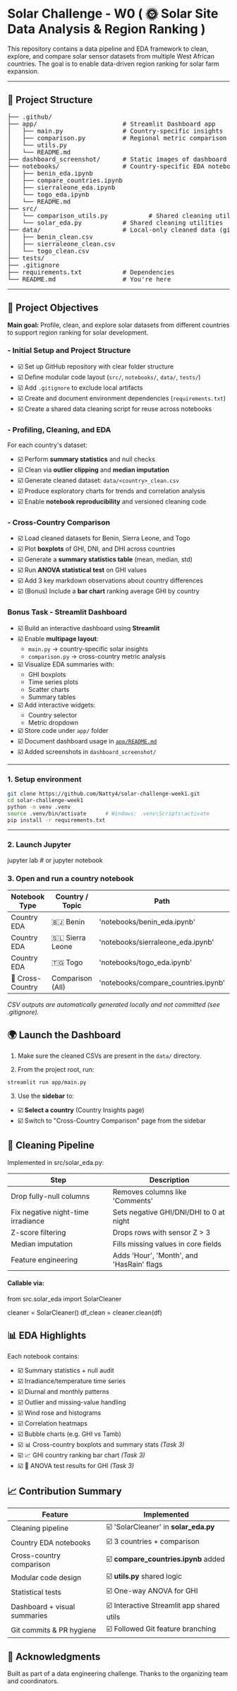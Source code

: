 # Solar Challenge - W0 ( 🌞 Solar Site Data Analysis & Region Ranking )


This repository contains a data pipeline and EDA framework to clean, explore, and compare solar sensor datasets from multiple West African countries. The goal is to enable data-driven region ranking for solar farm expansion.

---

## 🧭 Project Structure

<pre>
├── .github/
├── app/                       # Streamlit Dashboard app
│   ├── main.py                # Country-specific insights
│   ├── comparison.py          # Regional metric comparison
│   └── utils.py
│   └── README.md
├── dashboard_screenshot/      # Static images of dashboard pages
├── notebooks/                 # Country-specific EDA notebooks
│   ├── benin_eda.ipynb
│   ├── compare_countries.ipynb
│   ├── sierraleone_eda.ipynb
│   └── togo_eda.ipynb
│   └── README.md 
├── src/
│   └── comparison_utils.py           # Shared cleaning utilities
│   └── solar_eda.py           # Shared cleaning utilities
├── data/                      # Local-only cleaned data (gitignored)
│   ├── benin_clean.csv
│   ├── sierraleone_clean.csv
│   └── togo_clean.csv
├── tests/
├── .gitignore
├── requirements.txt           # Dependencies
└── README.md                  # You're here
</pre>


---

## 📌 Project Objectives

**Main goal:** Profile, clean, and explore solar datasets from different countries to support region ranking for solar development.

### - Initial Setup and Project Structure

- ☑️ Set up GitHub repository with clear folder structure
- ☑️ Define modular code layout (`src/`, `notebooks/`, `data/`, `tests/`)
- ☑️ Add `.gitignore` to exclude local artifacts
- ☑️ Create and document environment dependencies (`requirements.txt`)
- ☑️ Create a shared data cleaning script for reuse across notebooks

### - Profiling, Cleaning, and EDA

For each country's dataset:

- ☑️ Perform **summary statistics** and null checks  
- ☑️ Clean via **outlier clipping** and **median imputation**  
- ☑️ Generate cleaned dataset: `data/<country>_clean.csv`  
- ☑️ Produce exploratory charts for trends and correlation analysis  
- ☑️ Enable **notebook reproducibility** and versioned cleaning code  

### - Cross-Country Comparison

- ☑️ Load cleaned datasets for Benin, Sierra Leone, and Togo  
- ☑️ Plot **boxplots** of GHI, DNI, and DHI across countries  
- ☑️ Generate a **summary statistics table** (mean, median, std)  
- ☑️ Run **ANOVA statistical test** on GHI values  
- ☑️ Add 3 key markdown observations about country differences  
- ☑️ (Bonus) Include a **bar chart** ranking average GHI by country  

### Bonus Task - Streamlit Dashboard

- ☑️ Build an interactive dashboard using **Streamlit**
- ☑️ Enable **multipage layout**:
  - `main.py` → country-specific solar insights
  - `comparison.py` → cross-country metric analysis
- ☑️ Visualize EDA summaries with:
  - GHI boxplots
  - Time series plots
  - Scatter charts
  - Summary tables
- ☑️ Add interactive widgets:
  - Country selector
  - Metric dropdown
- ☑️ Store code under `app/` folder
- ☑️ Document dashboard usage in [`app/README.md`](app/README.md)
- ☑️ Added screenshots in `dashboard_screenshot/`

---


### 1. Setup environment

```bash
git clone https://github.com/Natty4/solar-challenge-week1.git
cd solar-challenge-week1
python -m venv .venv
source .venv/bin/activate      # Windows: .venv\Scripts\activate
pip install -r requirements.txt

```
---

### 2. Launch Jupyter

jupyter lab      # or jupyter notebook

### 3. Open and run a country notebook


| Notebook Type     | Country / Topic     | Path                                      | Output CSV                  |
| ----------------- | --------------------| ----------------------------------------- |-----------------------------|
| Country EDA       | 🇧🇯 Benin             | 'notebooks/benin_eda.ipynb'              | 'data/benin_clean.csv'       |
| Country EDA       | 🇸🇱 Sierra Leone      | 'notebooks/sierraleone_eda.ipynb'        | 'data/sierraleone_clean.csv' |
| Country EDA       | 🇹🇬 Togo              | 'notebooks/togo_eda.ipynb'               | 'data/togo_clean.csv'        |
| 🔁 Cross-Country  | Comparison (All)    | 'notebooks/compare_countries.ipynb'      |   —                          |



*CSV outputs are automatically generated locally and not committed (see .gitignore).*

## 🌍 Launch the Dashboard

1. Make sure the cleaned CSVs are present in the `data/` directory.

2. From the project root, run:

```bash
streamlit run app/main.py
```

3. Use the **sidebar** to:

- ☑️ **Select a country** (Country Insights page)
- ☑️ Switch to "Cross-Country Comparison" page from the sidebar



## 🔧 Cleaning Pipeline

Implemented in src/solar_eda.py:

| Step                               | Description                               |
| ---------------------------------- | ----------------------------------------- |
| Drop fully-null columns            | Removes columns like 'Comments'           |
| Fix negative night-time irradiance | Sets negative GHI/DNI/DHI to 0 at night   |
| Z-score filtering                  | Drops rows with sensor Z > 3              |
| Median imputation                  | Fills missing values in core fields       |
| Feature engineering                | Adds 'Hour', 'Month', and 'HasRain' flags |

#### Callable via:
from src.solar_eda import SolarCleaner

cleaner = SolarCleaner()
df_clean = cleaner.clean(df)


## 📊 EDA Highlights

Each notebook contains:

- ☑️ Summary statistics + null audit
- ☑️ Irradiance/temperature time series
- ☑️ Diurnal and monthly patterns
- ☑️ Outlier and missing-value handling
- ☑️ Wind rose and histograms
- ☑️ Correlation heatmaps
- ☑️ Bubble charts (e.g. GHI vs Tamb)
- ☑️ 📊 Cross-country boxplots and summary stats *(Task 3)*
- ☑️ 📈 GHI country ranking bar chart *(Task 3)*
- ☑️ 🧪 ANOVA test results for GHI *(Task 3)*


## 📈 Contribution Summary


| Feature                          | Implemented                           |
| -------------------------------- | ------------------------------------- |
| Cleaning pipeline                | ☑️ 'SolarCleaner' in **solar_eda.py**   |
| Country EDA notebooks            | ☑️ 3 countries + comparison           |
| Cross-country comparison         | ☑️ **compare_countries.ipynb** added     |
| Modular code design              | ☑️ **utils.py** shared logic    |
| Statistical tests                | ☑️ One-way ANOVA for GHI               |
| Dashboard + visual summaries     | ☑️ Interactive Streamlit app shared utils|
| Git commits & PR hygiene         | ☑️ Followed Git feature branching      |



## 🙌 Acknowledgments

Built as part of a data engineering challenge.
Thanks to the organizing team and coordinators.
